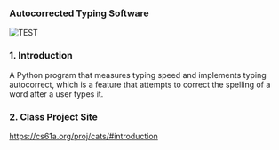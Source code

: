 ### Autocorrected Typing Software

![TEST](https://github.com/nehaahussain/cats/assets/67764423/81e8c424-ccd1-4a6b-b6c4-d3262a78317d)

### 1. Introduction
A Python program that measures typing speed and implements typing autocorrect, which is a feature that attempts to correct the spelling of a word after a user types it.

### 2. Class Project Site
https://cs61a.org/proj/cats/#introduction
